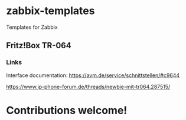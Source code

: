 # zabbix-templates
Templates for Zabbix

## Fritz!Box TR-064

### Links

Interface documentation: https://avm.de/service/schnittstellen/#c9644

https://www.ip-phone-forum.de/threads/newbie-mit-tr064.287515/

# Contributions welcome!
